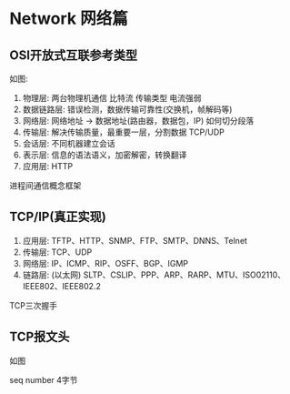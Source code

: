 # Network 网络篇

## OSI开放式互联参考类型

如图:

1. 物理层: 两台物理机通信 比特流 传输类型 电流强弱
2. 数据链路层: 错误检测，数据传输可靠性(交换机，帧解码等)
3. 网络层: 网络地址 -> 数据地址(路由器，数据包，IP) 如何切分段落
4. 传输层: 解决传输质量，最重要一层，分割数据 TCP/UDP
5. 会话层: 不同机器建立会话
6. 表示层: 信息的语法语义，加密解密，转换翻译
7. 应用层: HTTP

进程间通信概念框架

## TCP/IP(真正实现)

1. 应用层: TFTP、HTTP、SNMP、FTP、SMTP、DNNS、Telnet
2. 传输层: TCP、UDP
3. 网络层: IP、ICMP、RIP、OSFF、BGP、IGMP
4. 链路层: (以太网) SLTP、CSLIP、PPP、ARP、RARP、MTU、ISO02110、IEEE802、IEEE802.2

TCP三次握手

## TCP报文头

如图 

seq number 4字节


